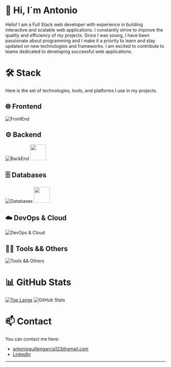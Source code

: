 # 👋 Hi, I´m Antonio
Hello! I am a Full Stack web developer with experience in building interactive and scalable web applications. I constantly strive to improve the quality and efficiency of my projects. Since I was young, I have been passionate about programming and I make it a priority to learn and stay updated on new technologies and frameworks. I am excited to contribute to teams dedicated to developing successful web applications.

# 🛠️  Stack

Here is the set of technologies, tools, and platforms I use in my projects.

## 🌐 Frontend
![FrontEnd](https://skillicons.dev/icons?i=html,css,js,ts,react,tailwind,bootstrap)

## ⚙️ Backend
![BackEnd](https://skillicons.dev/icons?i=cs,php,symfony,laravel,nodejs,express,python,django)
<img src="https://cdn.jsdelivr.net/npm/simple-icons@v5/icons/blazor.svg" width="50" height="50" />

## 🗄️ Databases
![Databases](https://skillicons.dev/icons?i=mysql,postgres,mongodb)
<img src="https://github.com/user-attachments/assets/11faf23f-4058-45c1-a763-994e9f2ed854" width="50" height="50" />

## ☁️ DevOps & Cloud
![DevOps & Cloud](https://skillicons.dev/icons?i=docker,aws)

## 🧑‍💻 Tools && Others 
![Tools && Others ](https://skillicons.dev/icons?i=git,github,vscode,visualstudio,pycharm,postman)


# 📊 GitHub Stats
[![Top Langs](https://github-readme-stats.vercel.app/api/top-langs/?username=antonioguillen123&theme=tokyonight&layout=donut)](https://github.com/antonioguillen123/github-readme-stats)
![GitHub Stats](https://github-readme-stats.vercel.app/api?username=antonioguillen123&show_icons=true&theme=tokyonight&custom_title=AntonioGuillen123+Stats)


# 📫 Contact

You can contact me here:

- [antonioguillengarcia123@gmail.com](mailto:antonioguillengarcia123@gmail.com)
- [LinkedIn](https://www.linkedin.com/in/antonio-guillén-905b941ab/)

---
